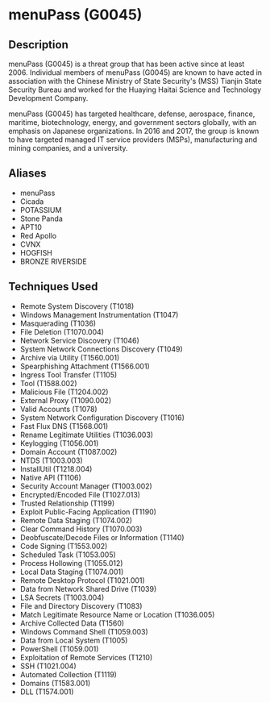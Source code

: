 # menuPass (G0045)

## Description
menuPass (G0045) is a threat group that has been active since at least 2006. Individual members of menuPass (G0045) are known to have acted in association with the Chinese Ministry of State Security's (MSS) Tianjin State Security Bureau and worked for the Huaying Haitai Science and Technology Development Company.

menuPass (G0045) has targeted healthcare, defense, aerospace, finance, maritime, biotechnology, energy, and government sectors globally, with an emphasis on Japanese organizations. In 2016 and 2017, the group is known to have targeted managed IT service providers (MSPs), manufacturing and mining companies, and a university.

## Aliases
- menuPass
- Cicada
- POTASSIUM
- Stone Panda
- APT10
- Red Apollo
- CVNX
- HOGFISH
- BRONZE RIVERSIDE

## Techniques Used
- Remote System Discovery (T1018)
- Windows Management Instrumentation (T1047)
- Masquerading (T1036)
- File Deletion (T1070.004)
- Network Service Discovery (T1046)
- System Network Connections Discovery (T1049)
- Archive via Utility (T1560.001)
- Spearphishing Attachment (T1566.001)
- Ingress Tool Transfer (T1105)
- Tool (T1588.002)
- Malicious File (T1204.002)
- External Proxy (T1090.002)
- Valid Accounts (T1078)
- System Network Configuration Discovery (T1016)
- Fast Flux DNS (T1568.001)
- Rename Legitimate Utilities (T1036.003)
- Keylogging (T1056.001)
- Domain Account (T1087.002)
- NTDS (T1003.003)
- InstallUtil (T1218.004)
- Native API (T1106)
- Security Account Manager (T1003.002)
- Encrypted/Encoded File (T1027.013)
- Trusted Relationship (T1199)
- Exploit Public-Facing Application (T1190)
- Remote Data Staging (T1074.002)
- Clear Command History (T1070.003)
- Deobfuscate/Decode Files or Information (T1140)
- Code Signing (T1553.002)
- Scheduled Task (T1053.005)
- Process Hollowing (T1055.012)
- Local Data Staging (T1074.001)
- Remote Desktop Protocol (T1021.001)
- Data from Network Shared Drive (T1039)
- LSA Secrets (T1003.004)
- File and Directory Discovery (T1083)
- Match Legitimate Resource Name or Location (T1036.005)
- Archive Collected Data (T1560)
- Windows Command Shell (T1059.003)
- Data from Local System (T1005)
- PowerShell (T1059.001)
- Exploitation of Remote Services (T1210)
- SSH (T1021.004)
- Automated Collection (T1119)
- Domains (T1583.001)
- DLL (T1574.001)
